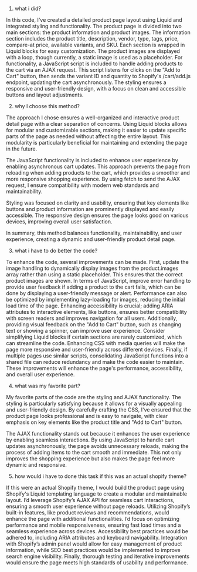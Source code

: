 
1) what i did?

In this code, I've created a detailed product page layout using Liquid and integrated styling and functionality. The product page is divided into two main sections: the product information and product images. The information section includes the product title, description, vendor, type, tags, price, compare-at price, available variants, and SKU. Each section is wrapped in Liquid blocks for easy customization. The product images are displayed with a loop, though currently, a static image is used as a placeholder. For functionality, a JavaScript script is included to handle adding products to the cart via an AJAX request. This script listens for clicks on the "Add to Cart" button, then sends the variant ID and quantity to Shopify's /cart/add.js endpoint, updating the cart asynchronously. The styling ensures a responsive and user-friendly design, with a focus on clean and accessible buttons and layout adjustments.



 2) why I choose this method?

The approach I chose ensures a well-organized and interactive product detail page with a clear separation of concerns. Using Liquid blocks allows for modular and customizable sections, making it easier to update specific parts of the page as needed without affecting the entire layout. This modularity is particularly beneficial for maintaining and extending the page in the future.

The JavaScript functionality is included to enhance user experience by enabling asynchronous cart updates. This approach prevents the page from reloading when adding products to the cart, which provides a smoother and more responsive shopping experience. By using fetch to send the AJAX request, I ensure compatibility with modern web standards and maintainability.

Styling was focused on clarity and usability, ensuring that key elements like buttons and product information are prominently displayed and easily accessible. The responsive design ensures the page looks good on various devices, improving overall user satisfaction.

In summary, this method balances functionality, maintainability, and user experience, creating a dynamic and user-friendly product detail page.


3) what i have to do better the code?

To enhance the code, several improvements can be made. First, update the image handling to dynamically display images from the product.images array rather than using a static placeholder. This ensures that the correct product images are shown. In terms of JavaScript, improve error handling to provide user feedback if adding a product to the cart fails, which can be done by displaying a user-friendly message or alert. Performance can also be optimized by implementing lazy-loading for images, reducing the initial load time of the page. Enhancing accessibility is crucial; adding ARIA attributes to interactive elements, like buttons, ensures better compatibility with screen readers and improves navigation for all users. Additionally, providing visual feedback on the "Add to Cart" button, such as changing text or showing a spinner, can improve user experience. Consider simplifying Liquid blocks if certain sections are rarely customized, which can streamline the code. Enhancing CSS with media queries will make the page more responsive and user-friendly across different devices. Finally, if multiple pages use similar scripts, consolidating JavaScript functions into a shared file can reduce redundancy and make the code easier to maintain. These improvements will enhance the page's performance, accessibility, and overall user experience.

4) what was my favorite part?

My favorite parts of the code are the styling and AJAX functionality. The styling is particularly satisfying because it allows for a visually appealing and user-friendly design. By carefully crafting the CSS, I've ensured that the product page looks professional and is easy to navigate, with clear emphasis on key elements like the product title and "Add to Cart" button.

The AJAX functionality stands out because it enhances the user experience by enabling seamless interactions. By using JavaScript to handle cart updates asynchronously, the page avoids unnecessary reloads, making the process of adding items to the cart smooth and immediate. This not only improves the shopping experience but also makes the page feel more dynamic and responsive.


5) how would i have to done this task if this was an actual shopify theme?

If this were an actual Shopify theme, I would build the product page using Shopify's Liquid templating language to create a modular and maintainable layout. I’d leverage Shopify’s AJAX API for seamless cart interactions, ensuring a smooth user experience without page reloads. Utilizing Shopify’s built-in features, like product reviews and recommendations, would enhance the page with additional functionalities. I’d focus on optimizing performance and mobile responsiveness, ensuring fast load times and a seamless experience across devices. Accessibility best practices would be adhered to, including ARIA attributes and keyboard navigability. Integration with Shopify’s admin panel would allow for easy management of product information, while SEO best practices would be implemented to improve search engine visibility. Finally, thorough testing and iterative improvements would ensure the page meets high standards of usability and performance.